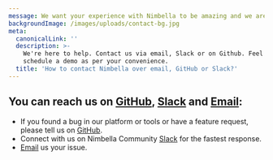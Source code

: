 ```yaml
---
message: We want your experience with Nimbella to be amazing and we are here to help.
backgroundImage: /images/uploads/contact-bg.jpg
meta:
  canonicalLink: ''
  description: >-
    We're here to help. Contact us via email, Slack or on Github. Feel free to
    schedule a demo as per your convenience. 
  title: 'How to contact Nimbella over email, GitHub or Slack?'
---
```

## You can reach us on [GitHub](https://github.com/nimbella), [Slack](https://nimbella-community.slack.com/join/shared_invite/enQtNjg1NzE1OTE3MDI4LWRmOTE0ODVmYzMzODMxNWQ5MDIyMTMxOWZlOTY4NGMxNWUwMmFkM2E2MjRjYWZlNDE1OTUyMjFhNDAyYjZhZDc#/) and [Email](mailto:support@nimbella.com):

* If you found a bug in our platform or tools or have a feature request, please tell us on [GitHub](https://github.com/nimbella).
* Connect with us on Nimbella Community [Slack](https://nimbella-community.slack.com/join/shared_invite/enQtNjg1NzE1OTE3MDI4LWRmOTE0ODVmYzMzODMxNWQ5MDIyMTMxOWZlOTY4NGMxNWUwMmFkM2E2MjRjYWZlNDE1OTUyMjFhNDAyYjZhZDc#/) for the fastest response.
* [Email](mailto:support@nimbella.com) us your issue.
